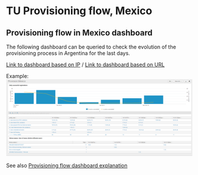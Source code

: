 # TU Provisioning flow, Mexico

## Provisioning flow in Mexico dashboard

The following dashboard can be queried to check the evolution of the provisioning process in Argentina for the last days.

[Link to dashboard based on IP](https://10.253.1.11/en-US/app/tugo/provision_argentina?earliest=0&latest=) / [Link to dashboard based on URL](https://mia-splunk.tefcomms.com/en-US/app/tugo/provision_argentina?earliest=0&latest=)

Example:
![provision_mexico](images/provision_mexico.png)

See also [Provisioning flow dashboard explanation](../../reportdata/Provisioning_dashboard_explanation.md) 



